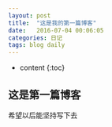 ```yaml
---
layout: post
title:  "这是我的第一篇博客"
date:   2016-07-04 00:06:05
categories: 日记
tags: blog daily
---
```


* content
{:toc}


## 这是第一篇博客
希望以后能坚持写下去


